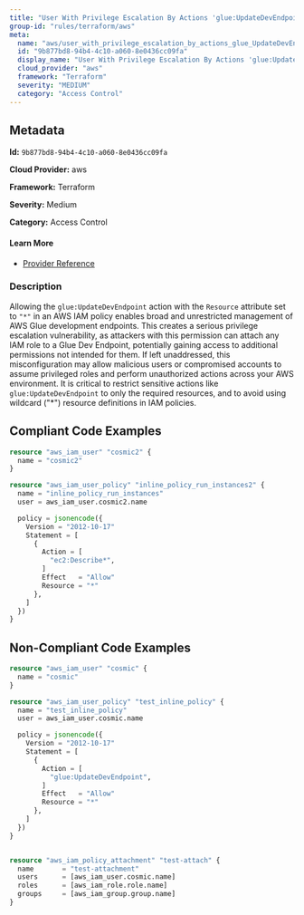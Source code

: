 ```yaml
---
title: "User With Privilege Escalation By Actions 'glue:UpdateDevEndpoint'"
group-id: "rules/terraform/aws"
meta:
  name: "aws/user_with_privilege_escalation_by_actions_glue_UpdateDevEndpoint"
  id: "9b877bd8-94b4-4c10-a060-8e0436cc09fa"
  display_name: "User With Privilege Escalation By Actions 'glue:UpdateDevEndpoint'"
  cloud_provider: "aws"
  framework: "Terraform"
  severity: "MEDIUM"
  category: "Access Control"
---
```

## Metadata

**Id:** `9b877bd8-94b4-4c10-a060-8e0436cc09fa`

**Cloud Provider:** aws

**Framework:** Terraform

**Severity:** Medium

**Category:** Access Control

#### Learn More

 - [Provider Reference](https://registry.terraform.io/providers/hashicorp/aws/latest/docs/resources/iam_user_policy#policy)

### Description

 Allowing the `glue:UpdateDevEndpoint` action with the `Resource` attribute set to `"*"` in an AWS IAM policy enables broad and unrestricted management of AWS Glue development endpoints. This creates a serious privilege escalation vulnerability, as attackers with this permission can attach any IAM role to a Glue Dev Endpoint, potentially gaining access to additional permissions not intended for them. If left unaddressed, this misconfiguration may allow malicious users or compromised accounts to assume privileged roles and perform unauthorized actions across your AWS environment. It is critical to restrict sensitive actions like `glue:UpdateDevEndpoint` to only the required resources, and to avoid using wildcard ("*") resource definitions in IAM policies.


## Compliant Code Examples
```terraform
resource "aws_iam_user" "cosmic2" {
  name = "cosmic2"
}

resource "aws_iam_user_policy" "inline_policy_run_instances2" {
  name = "inline_policy_run_instances"
  user = aws_iam_user.cosmic2.name

  policy = jsonencode({
    Version = "2012-10-17"
    Statement = [
      {
        Action = [
          "ec2:Describe*",
        ]
        Effect   = "Allow"
        Resource = "*"
      },
    ]
  })
}

```
## Non-Compliant Code Examples
```terraform
resource "aws_iam_user" "cosmic" {
  name = "cosmic"
}

resource "aws_iam_user_policy" "test_inline_policy" {
  name = "test_inline_policy"
  user = aws_iam_user.cosmic.name

  policy = jsonencode({
    Version = "2012-10-17"
    Statement = [
      {
        Action = [
          "glue:UpdateDevEndpoint",
        ]
        Effect   = "Allow"
        Resource = "*"
      },
    ]
  })
}


resource "aws_iam_policy_attachment" "test-attach" {
  name       = "test-attachment"
  users      = [aws_iam_user.cosmic.name]
  roles      = [aws_iam_role.role.name]
  groups     = [aws_iam_group.group.name]
}
```